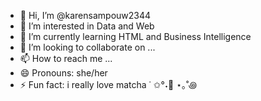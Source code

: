 - 👋 Hi, I’m @karensampouw2344
- 👀 I’m interested in Data and Web
- 🌱 I’m currently learning HTML and Business Intelligence
- 💞️ I’m looking to collaborate on ...
- 📫 How to reach me ...
- 😄 Pronouns: she/her
- ⚡ Fun fact: i really love matcha ˙ ✩°˖🍵 ⋆｡˚꩜

<!---
karensampouw2344/karensampouw2344 is a ✨ special ✨ repository because its `README.md` (this file) appears on your GitHub profile.
You can click the Preview link to take a look at your changes.
--->
